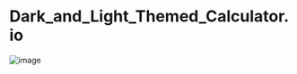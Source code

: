 # Dark_and_Light_Themed_Calculator.io
![image](https://github.com/PrasannaCoderr/Calculator/assets/145119210/0e6d10f3-d3e2-41d0-b8e1-6ff43210eed0)
